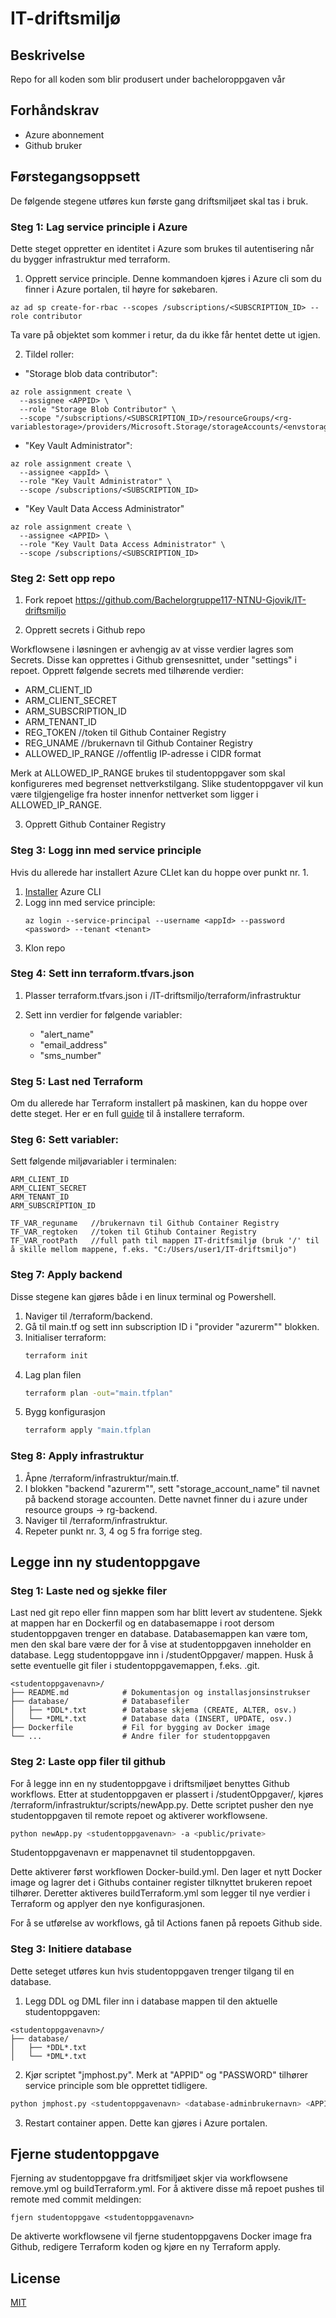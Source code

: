 # IT-driftsmiljø
## Beskrivelse
Repo for all koden som blir produsert under bacheloroppgaven vår

## Forhåndskrav
- Azure abonnement
- Github bruker


## Førstegangsoppsett
De følgende stegene utføres kun første gang driftsmiljøet skal tas i bruk.
### Steg 1: Lag service principle i Azure
Dette steget oppretter en identitet i Azure som brukes til autentisering når du bygger infrastruktur med terraform.



1. Opprett service principle. Denne kommandoen kjøres i Azure cli som du finner i Azure portalen, til høyre for søkebaren.
```
az ad sp create-for-rbac --scopes /subscriptions/<SUBSCRIPTION_ID> --role contributor
```
Ta vare på objektet som kommer i retur, da du ikke får hentet dette ut igjen.

2. Tildel roller: 
   
- "Storage blob data contributor":
```
az role assignment create \
  --assignee <APPID> \
  --role "Storage Blob Contributor" \
  --scope "/subscriptions/<SUBSCRIPTION_ID>/resourceGroups/<rg-variablestorage>/providers/Microsoft.Storage/storageAccounts/<envstoragegjovik246>"
```
- "Key Vault Administrator":
```
az role assignment create \
  --assignee <appId> \
  --role "Key Vault Administrator" \
  --scope /subscriptions/<SUBSCRIPTION_ID>
```

- "Key Vault Data Access Administrator"
```
az role assignment create \
  --assignee <APPID> \
  --role "Key Vault Data Access Administrator" \
  --scope /subscriptions/<SUBSCRIPTION_ID>

```




### Steg 2: Sett opp repo

1. Fork repoet https://github.com/Bachelorgruppe117-NTNU-Gjovik/IT-driftsmiljo


2. Opprett secrets i Github repo

Workflowsene i løsningen er avhengig av at visse verdier lagres som Secrets. Disse kan opprettes i Github grensesnittet, under "settings" i repoet. Opprett følgende secrets med tilhørende verdier:

- ARM_CLIENT_ID      
- ARM_CLIENT_SECRET
- ARM_SUBSCRIPTION_ID
- ARM_TENANT_ID
- REG_TOKEN       //token til Github Container Registry
- REG_UNAME       //brukernavn til Github Container Registry
- ALLOWED_IP_RANGE   //offentlig IP-adresse i CIDR format

Merk at ALLOWED_IP_RANGE brukes til studentoppgaver som skal konfigureres med begrenset nettverkstilgang. Slike studentoppgaver vil kun være tilgjengelige fra hoster innenfor nettverket som ligger i ALLOWED_IP_RANGE.

3. Opprett Github Container Registry


### Steg 3: Logg inn med service principle
Hvis du allerede har installert Azure CLIet kan du hoppe over punkt nr. 1.

1. [Installer](https://learn.microsoft.com/nb-no/cli/azure/install-azure-cli) Azure CLI
2. Logg inn med service principle:
   ```
   az login --service-principal --username <appId> --password <password> --tenant <tenant>
   ```
3. Klon repo

### Steg 4: Sett inn terraform.tfvars.json

1. Plasser terraform.tfvars.json i /IT-driftsmiljo/terraform/infrastruktur

2. Sett inn verdier for følgende variabler:
   - "alert_name"
   - "email_address"
   - "sms_number"


### Steg 5: Last ned Terraform
Om du allerede har Terraform installert på maskinen, kan du hoppe over dette steget. Her er en full [guide](https://developer.hashicorp.com/terraform/tutorials/aws-get-started/install-cli) til å installere terraform.



### Steg 6: Sett variabler:
   
   Sett følgende miljøvariabler i terminalen:
   
   ```
   ARM_CLIENT_ID
   ARM_CLIENT_SECRET
   ARM_TENANT_ID 
   ARM_SUBSCRIPTION_ID

   TF_VAR_reguname   //brukernavn til Github Container Registry
   TF_VAR_regtoken   //token til Gtihub Container Registry
   TF_VAR_rootPath   //full path til mappen IT-dritfsmiljø (bruk '/' til å skille mellom mappene, f.eks. "C:/Users/user1/IT-driftsmiljo")
   ```

### Steg 7: Apply backend
Disse stegene kan gjøres både i en linux terminal og Powershell.

1. Naviger til /terraform/backend.
2. Gå til main.tf og sett inn subscription ID i "provider "azurerm"" blokken.
3. Initialiser terraform:
   ```bash
   terraform init
   ```
4. Lag plan filen
   ```bash
   terraform plan -out="main.tfplan"
   ```
5. Bygg konfigurasjon
   ```bash
   terraform apply "main.tfplan
   ```
### Steg 8: Apply infrastruktur

1. Åpne /terraform/infrastruktur/main.tf.
2. I blokken "backend "azurerm"", sett "storage_account_name" til navnet på backend storage accounten. Dette navnet finner du i azure under resource groups -> rg-backend.
3. Naviger til /terraform/infrastruktur.
4. Repeter punkt nr. 3, 4 og 5 fra forrige steg.

## Legge inn ny studentoppgave
### Steg 1: Laste ned og sjekke filer
Last ned git repo eller finn mappen som har blitt levert av studentene. Sjekk at mappen har en Dockerfil og en databasemappe i root dersom studentoppgaven trenger en database. Databasemappen kan være tom, men den skal bare være der for å vise at studentoppgaven inneholder en database. Legg studentoppgave inn i /studentOppgaver/ mappen. Husk å sette eventuelle git filer i studentoppgavemappen, f.eks. .git.
```plaintext
<studentoppgavenavn>/
├── README.md            # Dokumentasjon og installasjonsinstrukser
├── database/            # Databasefiler
│   ├── *DDL*.txt        # Database skjema (CREATE, ALTER, osv.)
│   └── *DML*.txt        # Database data (INSERT, UPDATE, osv.)
├── Dockerfile           # Fil for bygging av Docker image
└── ...                  # Andre filer for studentoppgaven
```

### Steg 2: Laste opp filer til github
For å legge inn en ny studentoppgave i driftsmiljøet benyttes Github workflows. Etter at studentoppgaven er plassert i /studentOppgaver/, kjøres /terraform/infrastruktur/scripts/newApp.py. Dette scriptet pusher den nye studentoppgaven til remote repoet og aktiverer workflowsene.
<br> 
```bash
python newApp.py <studentoppgavenavn> -a <public/private>
```
Studentoppgavenavn er mappenavnet til studentoppgaven. 

Dette aktiverer først workflowen Docker-build.yml. Den lager et nytt Docker image og lagrer det i Githubs container register tilknyttet brukeren repoet tilhører. Deretter aktiveres buildTerraform.yml som legger til nye verdier i Terraform og applyer den nye konfigurasjonen.

For å se utførelse av workflows, gå til Actions fanen på repoets Github side.

### Steg 3: Initiere database
Dette seteget utføres kun hvis studentoppgaven trenger tilgang til en database.

1. Legg DDL og DML filer inn i database mappen til den aktuelle studentoppgaven:
```plaintext
<studentoppgavenavn>/
├── database/
│   ├── *DDL*.txt
│   └── *DML*.txt
```
2. Kjør scriptet "jmphost.py". Merk at "APPID" og "PASSWORD" tilhører service principle som ble opprettet tidligere.
```bash
python jmphost.py <studentoppgavenavn> <database-adminbrukernavn> <APPID> <PASSWORD> <TENANTID> init
```

3. Restart container appen. Dette kan gjøres i Azure portalen.

## Fjerne studentoppgave
Fjerning av studentoppgave fra dritfsmiljøet skjer via workflowsene remove.yml og buildTerraform.yml. For å aktivere disse må repoet pushes til remote med commit meldingen:

```
fjern studentoppgave <studentoppgavenavn>
```
De aktiverte workflowsene vil fjerne studentoppgavens Docker image fra Github, redigere Terraform koden og kjøre en ny Terraform apply.



## License

[MIT](https://choosealicense.com/licenses/mit/)
